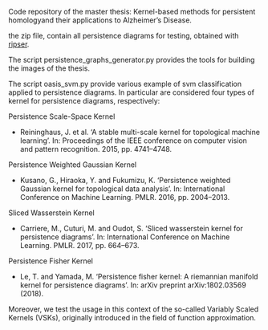 Code repository of the master thesis:
Kernel-based methods for persistent homologyand their applications to Alzheimer’s Disease.

the zip file, contain all persistence diagrams for testing, obtained with [ripser](https://ripser.scikit-tda.org/en/latest/).

The script persistence_graphs_generator.py provides the tools for building the images of the thesis.

The script oasis_svm.py provide various example of svm classification applied to persistence diagrams.
In particular are considered four types of kernel for persistence diagrams, respectively:

Persistence Scale-Space Kernel 
- Reininghaus, J. et al. ‘A stable multi-scale kernel for topological machine learning’. In: Proceedings of the IEEE conference on computer vision and pattern recognition. 2015, pp. 4741–4748.

Persistence Weighted Gaussian Kernel
- Kusano, G., Hiraoka, Y. and Fukumizu, K. ‘Persistence weighted Gaussian kernel for topological data analysis’. In: International Conference on Machine Learning. PMLR. 2016, pp. 2004–2013.

Sliced Wasserstein Kernel
- Carriere, M., Cuturi, M. and Oudot, S. ‘Sliced wasserstein kernel for persistence diagrams’. In: International Conference on Machine Learning. PMLR. 2017, pp. 664–673.

Persistence Fisher Kernel
- Le, T. and Yamada, M. ‘Persistence fisher kernel: A riemannian manifold kernel for persistence diagrams’. In: arXiv preprint arXiv:1802.03569
(2018).

Moreover, we test the usage in this context of the so-called Variably Scaled Kernels (VSKs), originally introduced in the field of function approximation. 
